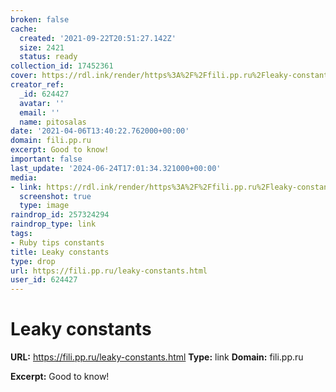 ```yaml
---
broken: false
cache:
  created: '2021-09-22T20:51:27.142Z'
  size: 2421
  status: ready
collection_id: 17452361
cover: https://rdl.ink/render/https%3A%2F%2Ffili.pp.ru%2Fleaky-constants.html
creator_ref:
  _id: 624427
  avatar: ''
  email: ''
  name: pitosalas
date: '2021-04-06T13:40:22.762000+00:00'
domain: fili.pp.ru
excerpt: Good to know!
important: false
last_update: '2024-06-24T17:01:34.321000+00:00'
media:
- link: https://rdl.ink/render/https%3A%2F%2Ffili.pp.ru%2Fleaky-constants.html
  screenshot: true
  type: image
raindrop_id: 257324294
raindrop_type: link
tags:
- Ruby tips constants
title: Leaky constants
type: drop
url: https://fili.pp.ru/leaky-constants.html
user_id: 624427
---
```


# Leaky constants

**URL:** https://fili.pp.ru/leaky-constants.html
**Type:** link
**Domain:** fili.pp.ru

**Excerpt:** Good to know!
